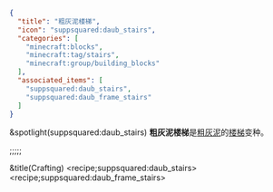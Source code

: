 ```json
{
  "title": "粗灰泥楼梯",
  "icon": "suppsquared:daub_stairs",
  "categories": [
    "minecraft:blocks",
    "minecraft:tag/stairs",
    "minecraft:group/building_blocks"
  ],
  "associated_items": [
    "suppsquared:daub_stairs",
    "suppsquared:daub_frame_stairs"
  ]
}
```

&spotlight(suppsquared:daub_stairs)
**粗灰泥楼梯**是[粗灰泥](^supplementaries:daub)的[楼梯](^minecraft:tag/stairs)变种。

;;;;;

&title(Crafting)
<recipe;suppsquared:daub_stairs>
<recipe;suppsquared:daub_frame_stairs>

